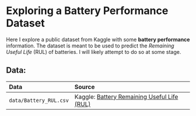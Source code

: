 
# Exploring a Battery Performance Dataset

Here I explore a public dataset from Kaggle with some **battery performance** information.
The dataset is meant to be used to predict the _Remaining Useful Life_ (RUL) of batteries.
I will likely attempt to do so at some stage. 

## Data:

| Data                  | Source                     |
| :-------------------- | :------------------------- |
|`data/Battery_RUL.csv` |  Kaggle: [Battery Remaining Useful Life (RUL)](https://www.kaggle.com/datasets/ignaciovinuales/battery-remaining-useful-life-rul) |



